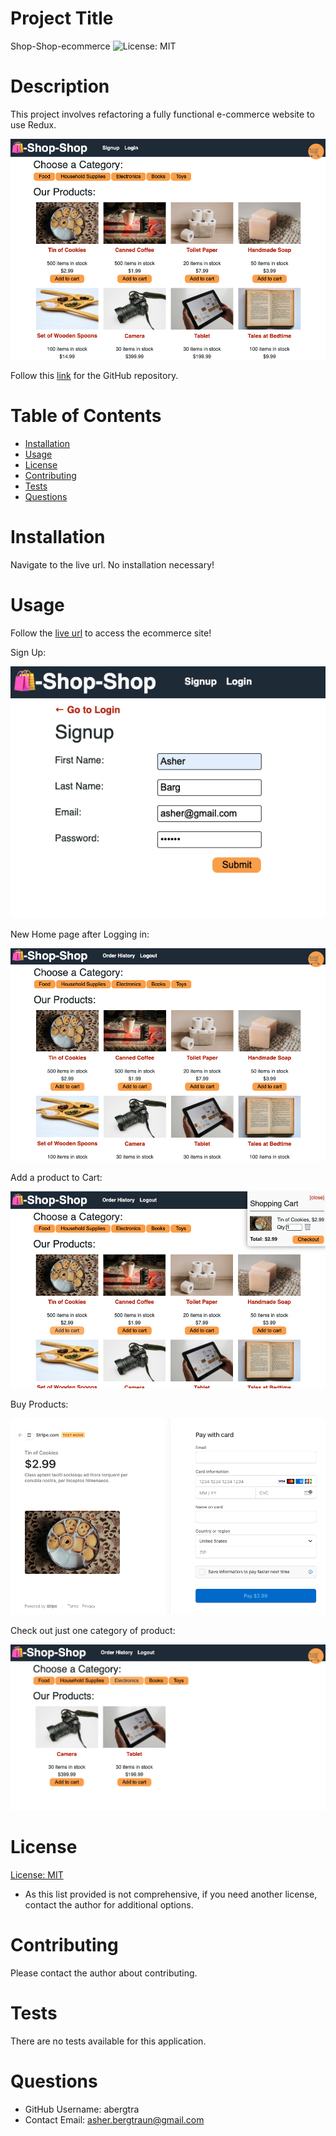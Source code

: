 # Project Title
Shop-Shop-ecommerce
![License: MIT](https://img.shields.io/badge/License-MIT-yellow.svg)

# Description
This project involves refactoring a fully functional e-commerce website to use Redux.

![First Page](./assets/page1.png)

Follow this [link](https://github.com/abergtra/challenge-22) for the GitHub repository.

# Table of Contents 
* [Installation](#-Installation)
* [Usage](#-Usage)
* [License](#-Installation)
* [Contributing](#-Contributing)
* [Tests](#-Tests)
* [Questions](#-Questions)
    
# Installation
Navigate to the live url. No installation necessary!

# Usage
Follow the [live url](https://challenge-22.herokuapp.com/) to access the ecommerce site!

Sign Up:

![Sign Up](./assets/page2.png)

New Home page after Logging in:

![Logged in](./assets/page3.png)

Add a product to Cart:

![Add to Cart](./assets/page4.png)

Buy Products:

![Stripe](./assets/page5.png)

Check out just one category of product:

![Category](./assets/page6.png)

# License 
[License: MIT](https://opensource.org/licenses/MIT) 
* As this list provided is not comprehensive, if you need another license, contact the author for additional options. 


# Contributing 
Please contact the author about contributing.

# Tests
There are no tests available for this application.

# Questions
* GitHub Username: abergtra
* Contact Email: asher.bergtraun@gmail.com
